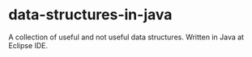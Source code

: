 # data-structures-in-java
A collection of useful and not useful data structures. Written in Java at Eclipse IDE.
